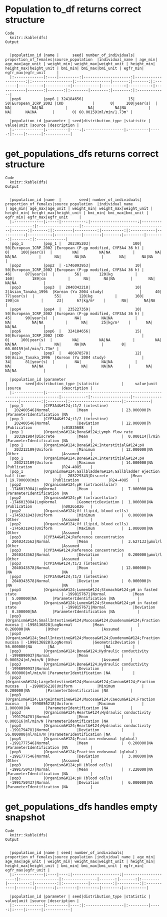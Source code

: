 # Population to_df returns correct structure

    Code
      knitr::kable(dfs)
    Output
      
      
      |population_id |name |      seed| number_of_individuals| proportion_of_females|source_population  |individual_name | age_min| age_max|age_unit | weight_min| weight_max|weight_unit | height_min| height_max|height_unit | bmi_min| bmi_max|bmi_unit | egfr_min| egfr_max|egfr_unit     |
      |:-------------|:----|---------:|---------------------:|---------------------:|:------------------|:---------------|-------:|-------:|:--------|----------:|----------:|:-----------|----------:|----------:|:-----------|-------:|-------:|:--------|--------:|--------:|:-------------|
      |pop6          |pop6 | 324184656|                    15|                    50|European_ICRP_2002 |CKD             |       0|     100|year(s)  |         NA|         NA|NA          |         NA|         NA|NA          |      NA|      NA|NA       |        0| 60.00159|ml/min/1.73m² |
      
      |population_id |parameter | seed|distribution_type |statistic | value|unit |source |description |
      |:-------------|:---------|----:|:-----------------|:---------|-----:|:----|:------|:-----------|

# get_populations_dfs returns correct structure

    Code
      knitr::kable(dfs)
    Output
      
      
      |population_id |name  |        seed| number_of_individuals| proportion_of_females|source_population  |individual_name                       | age_min| age_max|age_unit | weight_min| weight_max|weight_unit | height_min| height_max|height_unit | bmi_min| bmi_max|bmi_unit | egfr_min| egfr_max|egfr_unit     |
      |:-------------|:-----|-----------:|---------------------:|---------------------:|:------------------|:-------------------------------------|-------:|-------:|:--------|----------:|----------:|:-----------|----------:|----------:|:-----------|-------:|-------:|:--------|--------:|--------:|:-------------|
      |pop_1         |pop_1 |   202395203|                   100|                    50|European_ICRP_2002 |European (P-gp modified, CYP3A4 36 h) |       0|     100|year(s)  |         NA|         NA|NA          |         NA|         NA|NA          |      NA|      NA|NA       |       NA|       NA|NA            |
      |pop2          |pop2  | -1746093953|                    10|                    50|European_ICRP_2002 |European (P-gp modified, CYP3A4 36 h) |      46|      87|year(s)  |         56|        120|kg          |        160|        189|cm          |      NA|      NA|NA       |       NA|       NA|NA            |
      |pop3          |pop3  |  2040342218|                    10|                     2|Asian_Tanaka_1996  |Korean (Yu 2004 study)                |      40|      77|year(s)  |         55|        120|kg          |        160|        190|cm          |      23|      67|kg/m²    |       NA|       NA|NA            |
      |pop4          |pop4  |   235227359|                    10|                    50|European_ICRP_2002 |European (P-gp modified, CYP3A4 36 h) |      45|      90|year(s)  |         NA|         NA|NA          |         NA|         NA|NA          |      NA|      25|kg/m²    |       NA|       NA|NA            |
      |pop6          |pop6  |   324184656|                    15|                    50|European_ICRP_2002 |CKD                                   |       0|     100|year(s)  |         NA|         NA|NA          |         NA|         NA|NA          |      NA|      NA|NA       |        0| 60.00159|ml/min/1.73m² |
      |pop7          |pop7  |   486878578|                    12|                    50|Asian_Tanaka_1996  |Korean (Yu 2004 study)                |      34|      81|year(s)  |         NA|         NA|NA          |         NA|         NA|NA          |      NA|      NA|NA       |       NA|       NA|NA            |
      
      |population_id |parameter                                                                   |        seed|distribution_type |statistic          |     value|unit     |source                  |description |
      |:-------------|:---------------------------------------------------------------------------|-----------:|:-----------------|:------------------|---------:|:--------|:-----------------------|:-----------|
      |pop_1         |CYP3A4&#124;t1/2 (intestine)                                                |   202400546|Normal            |Mean               | 23.000000|h        |ParameterIdentification |NA          |
      |pop_1         |CYP3A4&#124;t1/2 (intestine)                                                |   202400546|Normal            |Deviation          | 12.000000|h        |Publication             |c01835608   |
      |pop_1         |Organism&#124;Bone&#124;Lymph flow rate                                     |   203191984|Discrete          |Mean               |  0.000114|l/min    |ParameterIdentification |NA          |
      |pop_1         |Organism&#124;Bone&#124;Interstitial&#124;pH                                |   203212109|Uniform           |Minimum            | 12.000000|NA       |Other                   |Assumed     |
      |pop_1         |Organism&#124;Bone&#124;Interstitial&#124;pH                                |   203212109|Uniform           |Maximum            | 14.000000|NA       |Publication             |R24-4085    |
      |pop_1         |Organism&#124;Gallbladder&#124;Gallbladder ejection half-time               |   203229343|Discrete          |Mean               | 19.700000|min      |Publication             |R24-4085    |
      |pop2          |Organism&#124;pH (intracellular)                                            | -1746013984|LogNormal         |Mean               |  7.000000|NA       |ParameterIdentification |NA          |
      |pop2          |Organism&#124;pH (intracellular)                                            | -1746013984|LogNormal         |GeometricDeviation |  1.000000|NA       |Publication             |n00265826   |
      |pop2          |Organism&#124;Vf (lipid, blood cells)                                       | -1745931843|Uniform           |Minimum            |  0.000000|NA       |Other                   |Assumed     |
      |pop2          |Organism&#124;Vf (lipid, blood cells)                                       | -1745931843|Uniform           |Maximum            |  1.000000|NA       |Other                   |Assumed     |
      |pop3          |CYP3A4&#124;Reference concentration                                         |  2040343562|Normal            |Mean               |  3.627133|µmol/l   |Other                   |Assumed     |
      |pop3          |CYP3A4&#124;Reference concentration                                         |  2040343562|Normal            |Deviation          |  0.200000|µmol/l   |Other                   |Assumed     |
      |pop3          |CYP3A4&#124;t1/2 (intestine)                                                |  2040343578|Normal            |Mean               | 12.000000|h        |NA                      |NA          |
      |pop3          |CYP3A4&#124;t1/2 (intestine)                                                |  2040343578|Normal            |Deviation          |  0.000000|h        |NA                      |NA          |
      |pop3          |Organism&#124;Lumen&#124;Stomach&#124;pH in fasted state                    | -1998157671|Normal            |Mean               |  5.000000|NA       |ParameterIdentification |NA          |
      |pop3          |Organism&#124;Lumen&#124;Stomach&#124;pH in fasted state                    | -1998157671|Normal            |Deviation          |  0.300000|NA       |ParameterIdentification |NA          |
      |pop3          |Organism&#124;SmallIntestine&#124;Mucosa&#124;Duodenum&#124;Fraction mucosa | -1998136828|LogNormal         |Mean               |  0.260000|NA       |Other                   |Assumed     |
      |pop3          |Organism&#124;SmallIntestine&#124;Mucosa&#124;Duodenum&#124;Fraction mucosa | -1998136828|LogNormal         |GeometricDeviation | 56.000000|NA       |NA                      |NA          |
      |pop3          |Organism&#124;Bone&#124;Hydraulic conductivity                              | -1998090937|Normal            |Mean               |  0.000324|ml/min/N |Other                   |Assumed     |
      |pop3          |Organism&#124;Bone&#124;Hydraulic conductivity                              | -1998090937|Normal            |Deviation          | 56.000000|ml/min/N |ParameterIdentification |NA          |
      |pop3          |Organism&#124;LargeIntestine&#124;Mucosa&#124;Caecum&#124;Fraction mucosa   | -1998056218|Uniform           |Minimum            |  0.200000|NA       |ParameterIdentification |NA          |
      |pop3          |Organism&#124;LargeIntestine&#124;Mucosa&#124;Caecum&#124;Fraction mucosa   | -1998056218|Uniform           |Maximum            |  1.000000|NA       |ParameterIdentification |NA          |
      |pop3          |Organism&#124;Heart&#124;Hydraulic conductivity                             | -1991794781|Normal            |Mean               |  0.000516|ml/min/N |ParameterIdentification |NA          |
      |pop3          |Organism&#124;Heart&#124;Hydraulic conductivity                             | -1991794781|Normal            |Deviation          | 56.000000|ml/min/N |ParameterIdentification |NA          |
      |pop3          |Organism&#124;Fraction endosomal (global)                                   | -1991777546|Normal            |Mean               |  0.200000|NA       |ParameterIdentification |NA          |
      |pop3          |Organism&#124;Fraction endosomal (global)                                   | -1991777546|Normal            |Deviation          |  3.000000|NA       |Other                   |Assumed     |
      |pop3          |Organism&#124;pH (blood cells)                                              | -1991750437|Normal            |Mean               |  7.220000|NA       |ParameterIdentification |NA          |
      |pop3          |Organism&#124;pH (blood cells)                                              | -1991750437|Normal            |Deviation          |  6.000000|NA       |ParameterIdentification |NA          |

# get_populations_dfs handles empty snapshot

    Code
      knitr::kable(dfs)
    Output
      
      
      |population_id |name | seed| number_of_individuals| proportion_of_females|source_population |individual_name | age_min| age_max|age_unit | weight_min| weight_max|weight_unit | height_min| height_max|height_unit | bmi_min| bmi_max|bmi_unit | egfr_min| egfr_max|egfr_unit |
      |:-------------|:----|----:|---------------------:|---------------------:|:-----------------|:---------------|-------:|-------:|:--------|----------:|----------:|:-----------|----------:|----------:|:-----------|-------:|-------:|:--------|--------:|--------:|:---------|
      
      |population_id |parameter | seed|distribution_type |statistic | value|unit |source |description |
      |:-------------|:---------|----:|:-----------------|:---------|-----:|:----|:------|:-----------|

